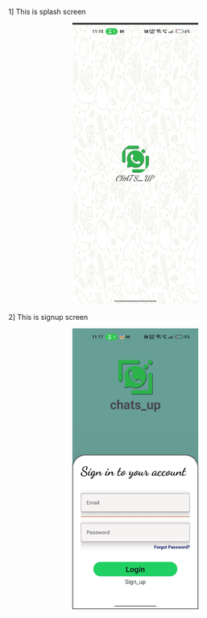 1] This is splash screen  
<div align="center">
  <img src="https://github.com/karadiya98/CHAT-S_UP-APP/blob/63e0651ce4bde2b6cb561a088ff43943d75c9130/spla.jpg" width="250">
</div>  

2] This is signup screen  
<div style="display: flex; justify-content: center; gap: 10px;">
  <img src="https://github.com/karadiya98/CHAT-S_UP-APP/blob/63e0651ce4bde2b6cb561a088ff43943d75c9130/log.jpg" width="250">
</div>

